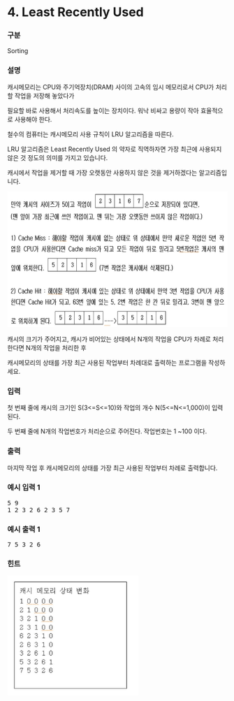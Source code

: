 # 4. Least Recently Used

### 구분

<p>Sorting</p>

### 설명

<p>캐시메모리는 CPU와 주기억장치(DRAM) 사이의 고속의 임시 메모리로서 CPU가 처리할 작업을 저장해 놓았다가</p>

<p>필요할 바로 사용해서 처리속도를 높이는 장치이다. 워낙 비싸고 용량이 작아 효율적으로 사용해야 한다.</p>

<p>철수의 컴퓨터는 캐시메모리 사용 규칙이 LRU 알고리즘을 따른다.</p>

<p>LRU 알고리즘은 Least Recently Used 의 약자로 직역하자면 가장 최근에 사용되지 않은 것 정도의 의미를 가지고 있습니다.</p>

<p>캐시에서 작업을 제거할 때 가장 오랫동안 사용하지 않은 것을 제거하겠다는 알고리즘입니다.</p>

<img src="./description.png" alt="description.jpg" width="700" height="310.1423487544484">

<p>캐시의 크기가 주어지고, 캐시가 비어있는 상태에서 N개의 작업을 CPU가 차례로 처리한다면 N개의 작업을 처리한 후</p>

<p>캐시메모리의 상태를 가장 최근 사용된 작업부터 차례대로 출력하는 프로그램을 작성하세요.</p>

### 입력

<p>첫 번째 줄에 캐시의 크기인 S(3<=S<=10)와 작업의 개수 N(5<=N<=1,000)이 입력된다.</p>

<p>두 번째 줄에 N개의 작업번호가 처리순으로 주어진다. 작업번호는 1 ~100 이다.</p>

### 출력

<p>마지막 작업 후 캐시메모리의 상태를 가장 최근 사용된 작업부터 차례로 출력합니다.</p>

### 예시 입력 1

<pre>5 9
1 2 3 2 6 2 3 5 7</pre>

### 예시 출력 1

<pre>7 5 3 2 6</pre>

### 힌트

<img src="./img.png" alt="img.jpg" width="300" height="273.09417040358744">